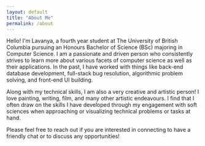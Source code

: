 ```yaml
---
layout: default
title: "About Me"
permalink: /about
---
```


Hello! I'm Lavanya, a fourth year student at The University of British Columbia pursuing an Honours Bachelor of Science (BSc) majoring in Computer Science. I am a passionate and driven person who consistently strives to learn more about various facets of computer science as well as their applications. In the past, I have worked with things like back-end database development, full-stack bug resolution, algorithmic problem solving, and front-end UI building. 

Along with my technical skills, I am also a very creative and artistic person! I love painting, writing, film, and many other artistic endeavours. I find that I often draw on the skills I have developed through my engagement with soft sciences when approaching or visualizing technical problems or tasks at hand. 

Please feel free to reach out if you are interested in connecting to have a friendly chat or to discuss any opportunities!
